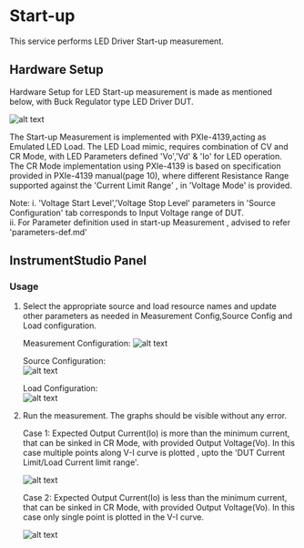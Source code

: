 # Start-up
This service performs LED Driver Start-up measurement.

## Hardware Setup

   Hardware Setup for LED Start-up measurement is made as mentioned below, with Buck Regulator type LED Driver DUT. 
   
   ![alt text](https://github.com/NI-Measurement-Plug-Ins/pmic-labview/blob/users/bkumarng-NI/LED_Startup_Documentation/docs/measurements/meas-images/LED_Driver/LED_Startup_HWSetup.png)
   
   The Start-up Measurement is implemented with PXIe-4139,acting as Emulated LED Load. The LED Load mimic, requires combination of CV and CR Mode, with LED Parameters defined 'Vo','Vd' & 'Io' for LED operation. The CR Mode implementation using PXIe-4139 is based on specification provided in PXIe-4139 manual(page 10), where different Resistance Range supported against the 'Current Limit Range' , in 'Voltage Mode' is provided.

   Note: 
         i. 'Voltage Start Level','Voltage Stop Level' parameters in 'Source Configuration' tab corresponds to Input Voltage range of DUT.   
         ii. For Parameter definition used in start-up Measurement , advised to refer 'parameters-def.md'   

## InstrumentStudio Panel

### Usage

1. Select the appropriate source and load resource names and update other parameters as needed in Measurement Config,Source Config and Load configuration.

   Measurement Configuration:
   ![alt text](https://github.com/NI-Measurement-Plug-Ins/pmic-labview/blob/users/bkumarng-NI/LED_Startup_Documentation/docs/measurements/meas-images/LED_Driver/LED_Startup_MeasConfig.png)

   Source Configuration:   
   ![alt text](https://github.com/NI-Measurement-Plug-Ins/pmic-labview/blob/users/bkumarng-NI/LED_Startup_Documentation/docs/measurements/meas-images/LED_Driver/LED_Startup_SourceConfig.png)

   Load Configuration:   
   ![alt text](https://github.com/NI-Measurement-Plug-Ins/pmic-labview/blob/users/bkumarng-NI/LED_Startup_Documentation/docs/measurements/meas-images/LED_Driver/LED_Startup_LoadConfig.png)
    

2. Run the measurement. The graphs should be visible without any error.

   Case 1: Expected Output Current(Io) is more than the minimum current, that can be sinked in CR Mode, with provided Output Voltage(Vo). In this case multiple points along V-I curve is plotted , upto the 'DUT Current Limit/Load Current limit range'.
   
   ![alt text](https://github.com/NI-Measurement-Plug-Ins/pmic-labview/blob/users/bkumarng-NI/LED_Startup_Documentation/docs/measurements/meas-images/LED_Driver/LED_Startup_Io_gt_Imin.png)

   Case 2: Expected Output Current(Io) is less than the minimum current, that can be sinked in CR Mode, with provided Output Voltage(Vo). In this case only single point is plotted in the V-I curve.
   
   ![alt text](https://github.com/NI-Measurement-Plug-Ins/pmic-labview/blob/users/bkumarng-NI/LED_Startup_Documentation/docs/measurements/meas-images/LED_Driver/LED_Startup_Io_lt_Imin.png)
   

   
